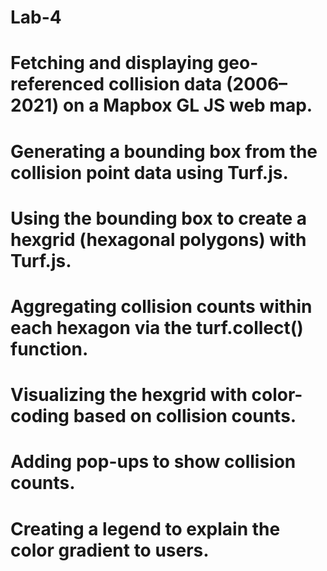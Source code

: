 # Lab-4
# Fetching and displaying geo-referenced collision data (2006–2021) on a Mapbox GL JS web map.
# Generating a bounding box from the collision point data using Turf.js.
# Using the bounding box to create a hexgrid (hexagonal polygons) with Turf.js.
# Aggregating collision counts within each hexagon via the turf.collect() function.
# Visualizing the hexgrid with color-coding based on collision counts.
# Adding pop-ups to show collision counts.
# Creating a legend to explain the color gradient to users.
